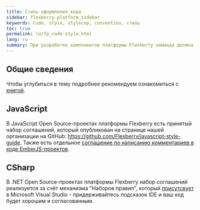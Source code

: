 ```yaml
---
title: Стиль оформления кода
sidebar: flexberry-platform_sidebar
keywords: Code, style, stylecop, convention, стиль
toc: true
permalink: ru/fp_code-style.html
lang: ru
summary: При разработке компонентов платформы Flexberry команда должна придерживаться единого стиля написания кода.
---
```


## Общие сведения

Чтобы углубиться в тему подробнее рекомендуем ознакомиться с [книгой](http://www.ozon.ru/context/detail/id/5588868/).

## JavaScript

В JavaScript Open Source-проектах платформы Flexberry есть принятый набор соглашений, который опубликован на странице нашей организации на GitHub: <https://github.com/Flexberry/javascript-style-guide>.
Также есть отдельное [соглашение по написанию комментариев в коде EmberJS-проектов](fp_ember-comments-style-yuidoc.html).

## CSharp

В .NET Open Source-проектах платформы Flexberry набор соглашений реализуется за счёт механизма "Наборов правил", который [присутсвует](https://msdn.microsoft.com/ru-ru/library/dd465186.aspx) в Microsoft Visual Studio - придерживайтесь подсказок IDE и ваш код будет хорошим и согласованным. 